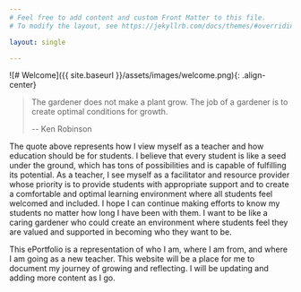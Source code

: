```yaml
---
# Feel free to add content and custom Front Matter to this file.
# To modify the layout, see https://jekyllrb.com/docs/themes/#overriding-theme-defaults

layout: single

---
```


![# Welcome]({{ site.baseurl }}/assets/images/welcome.png){: .align-center}

>The gardener does not make a plant grow. The job of a gardener is to create optimal conditions for growth.
>
> -- Ken Robinson

The quote above represents how I view myself as a teacher and how education should be for students. I believe that every student is like a seed under the ground, which has tons of possibilities and is capable of fulfilling its potential. As a teacher, I see myself as a facilitator and resource provider whose priority is to provide students with appropriate support and to create a comfortable and optimal learning environment where all students feel welcomed and included. I hope I can continue making efforts to know my students no matter how long I have been with them. I want to be like a caring gardener who could create an environment where students feel they are valued and supported in becoming who they want to be.

This ePortfolio is a representation of who I am, where I am from, and where I am going as a new teacher. This website will be a place for me to document my journey of growing and reflecting.  I will be updating and adding more content as I go.
